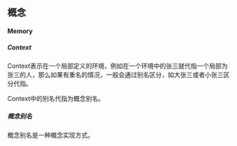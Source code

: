## 概念


#### Memory

##### Context

Context表示在一个局部定义的环境，例如在一个环境中的张三就代指一个局部为张三的人，那么如果有重名的情况，一般会通过别名区分，如大张三或者小张三区分代指。

Context中的别名代指为概念别名。

##### 概念别名

概念别名是一种概念实现方式。

